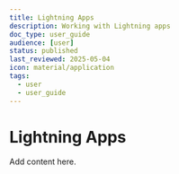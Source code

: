 ```yaml
---
title: Lightning Apps
description: Working with Lightning apps
doc_type: user_guide
audience: [user]
status: published
last_reviewed: 2025-05-04
icon: material/application
tags:
  - user
  - user_guide
---
```


# Lightning Apps

Add content here.
